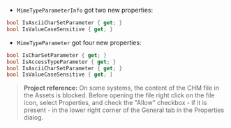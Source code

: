 ﻿- `MimeTypeParameterInfo` got two new properties:
```csharp
bool IsAsciiCharSetParameter { get; }
bool IsValueCaseSensitive { get; }
```

- `MimeTypeParameter` got four new properties:
```csharp
bool IsCharSetParameter { get; }
bool IsAccessTypeParameter { get; }
bool IsAsciiCharSetParameter { get; }
bool IsValueCaseSensitive { get; }
```


>**Project reference:** On some systems, the content of the CHM file in the Assets is blocked. Before opening the file right click on the file icon, select Properties, and check the "Allow" checkbox - if it is present - in the lower right corner of the General tab in the Properties dialog.